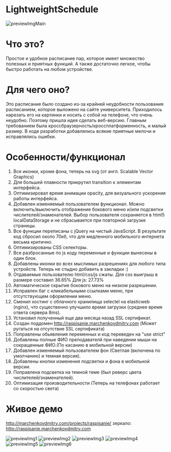 # LightweightSchedule

![previewImgMain](marchenkovdmitry.com/projects/raspisanie/github_img/OZIKYKGwI98.jpg "")

Что это?
========================

Простое и удобное расписание пар, которое имеет множество полезных и приятных функций. А также достаточно легкое, чтобы быстро
работать на любом устройстве. 

Для чего оно?
========================

Это расписание было создано из-за крайней неудобности пользования расписанием, которое выложено на сайте университета. Приходилось нарезать его на картинки и носить с собой на телефоне, что очень неудобно. Поэтому пришла идея сделать веб-версию. Главным требованием была кроссбраузерность/кроссплатформенность, и малый размер. В ходе разработки добавлялись всякие приятные мелочи и исправлялись ошибки. 

Особенности/функционал
========================

1. Все иконки, кроме фона, теперь на svg (от англ. Scalable Vector Graphics)
2. Для большей плавности прикрутил transition к элементам интерфейса.
3. Оптимизировал время анимации opacity, для визуального ускорения работы интерфейса.
4. Добавлен изменяемый пользователем функционал. Можно включить/выключить отображение бокового меню и/или подсветки числителей/знаменателей. Выбор пользователя сохраняется в html5 localDataStorage и не сбрасывается при повторной загрузке страницы.
5. Все функции переписаны с jQuery на чистый JavaScript. В результате код сбросил около 70кб, что для медленного мобильного интернета весьма критично.
6. Оптимизированы CSS селекторы.
7. Все разбросанные по js коду переменные и функции вынесены в один блок.
8. Добавлены иконки во всех мыслимых разрешениях для любого типа устройств. Теперь не стыдно добавить в закладки :)
9. Отдаваемые пользователю html/css/js сжаты. Для css выигрыш в размере составил 36.65% Для js: 27.73%
10. Автоматическое скрытие бокового меню на низком разрешении.
11. Исправлен баг с кликабельными ссылками меню, при отсутствующем оформлении меню.
12. Сменил хостинг с облачного хранилища selectel на elasticweb (nginx), что существенно улучшило время загрузки (среднее время ответа сервера 8ms). 
13. Установил полученный еще два месяца назад SSL сертификат. 
14. Создан поддомен http://raspisanie.marchenkovdmitry.com (Может ругаться на отсутствие SSL сертификата)
15. Поправлены обьявления переменных и код переведен на "use strict"
16. Добавлены полные ФИО преподавателй при наведении мыши на сокращенные ФИО.(По касанию в мобильной версии)
17. Добавлен изменяемый пользователем фон (Светлая (включена по умолчанию) и темная версия).
18. Добавлены кнопки изменения подсветки и фона в мобильной версии.
19. Поправлена подсветка на темной теме (был реверс цвета числителей/знаменателей).
20. Оптимизация производительности (Теперь на телефонах работает со скоростью света)

Живое демо
========================
http://marchenkovdmitry.com/projects/raspisanie/
зеркало:
http://raspisanie.marchenkovdmitry.com

![previewImg1](https://marchenkovdmitry.com/projects/raspisanie/github_img/Capture1.JPG "")
![previewImg2](https://marchenkovdmitry.com/projects/raspisanie/github_img/Capture2.JPG "")
![previewImg3](https://marchenkovdmitry.com/projects/raspisanie/github_img/Capture3.JPG "")
![previewImg4](https://marchenkovdmitry.com/projects/raspisanie/github_img/Capture4.JPG "")
![previewImg5](https://marchenkovdmitry.com/projects/raspisanie/github_img/Capture5.JPG "")
![previewImg6](https://marchenkovdmitry.com/projects/raspisanie/github_img/Capture6.JPG "")

